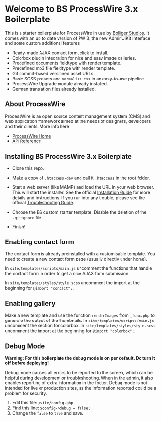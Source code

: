 # Welcome to BS ProcessWire 3.x Boilerplate

This is a starter boilerplate for ProcessWire in use by [Bolliger
Studios](https://bolligerstudios.ch). It comes with an up to date version of PW
3, the new AdminUiKit interface and some custom additional features:

  - Ready-made AJAX contact form, click to install.
  - Colorbox plugin integration for nice and easy image galleries.
  - Predefined documents fieldtype with render template.
  - Predefined mp3 file fieldtype with render template.
  - Git commit-based versioned asset URLs.
  - Basic SCSS presets and `normalize.css` in an easy-to-use pipeline.
  - ProcessWire Upgrade module already installed.
  - German translation files already installed.

## About ProcessWire

ProcessWire is an open source content management system (CMS) and web
application framework aimed at the needs of designers, developers and their
clients. More info here

* [ProcessWire Home](https://processwire.com)
* [API Reference](https://processwire.com/api/ref/)


## Installing BS ProcessWire 3.x Boilerplate

- Clone this repo.

- Make a copy of `.htaccess-dev` and call it `.htaccess` in the root folder.

- Start a web server (like MAMP) and load the URL in your web browser. This will
  start the installer. See the official [Installation
  Guide](https://processwire.com/docs/install/new/) for more details and
  instructions. If you run into any trouble, please see the official
  [Troubleshooting
  Guide](https://processwire.com/docs/install/troubleshooting/).

- Choose the BS custom starter template. Disable the deletion of the
  `.gitignore` file.

- Finish!

## Enabling contact form

The contact form is already preinstalled with a customisable template. You need
to create a new contact form page (usually directly under home).

In `site/templates/scripts/main.js` uncomment the functions that handle the
contact form in order to get a nice AJAX form submission.

In `site/templates/styles/style.scss` uncomment the import at the beginning for
`@import "contact";`.

## Enabling gallery

Make a new template and use the function `renderImages` from `_func.php` to
generate the output of the thumbnails. In `site/templates/scripts/main.js`
uncomment the section for colorbox. In `site/templates/styles/style.scss`
uncomment the import at the beginning for `@import "colorbox";`.

## Debug Mode

**Warning: For this boilerplate the debug mode is on per default. Do turn it
off before deploying!**

Debug mode causes all errors to be reported to the screen, which can be
helpful during development or troubleshooting. When in the admin, it also
enables reporting of extra information in the footer. Debug mode is not
intended for live or production sites, as the information reported could
be a problem for security.

1. Edit this file: `/site/config.php`
2. Find this line: `$config->debug = false;`
3. Change the `false` to `true` and save.
